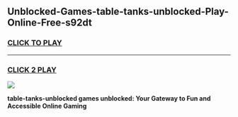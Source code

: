 
## Unblocked-Games-table-tanks-unblocked-Play-Online-Free-s92dt
<h3>
<a href="https://premium76.site?title=table-tanks-unblocked&ref=26A">CLICK TO PLAY</a></h3>
<hr>

<h3>
<a href="https://premium76.site?title=table-tanks-unblocked&ref=26A">CLICK 2 PLAY</a>
  
</h3>

<a href="https://premium76.site?title=table-tanks-unblocked&ref=26A"><img src="https://clearcache.store/games.png"></a>


**table-tanks-unblocked games unblocked: Your Gateway to Fun and Accessible Online Gaming**
